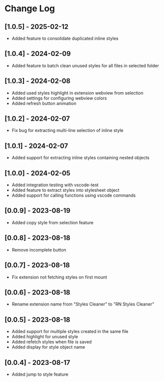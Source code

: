 # Change Log

## [1.0.5] - 2025-02-12

- Added feature to consolidate duplicated inline styles

## [1.0.4] - 2024-02-09

- Added feature to batch clean unused styles for all files in selected folder

## [1.0.3] - 2024-02-08

- Added used styles highlight in extension webview from selection
- Added settings for configuring webview colors
- Added refresh button animation

## [1.0.2] - 2024-02-07

- Fix bug for extracting multi-line selection of inline style

## [1.0.1] - 2024-02-07

- Added support for extracting inline styles containing nested objects

## [1.0.0] - 2024-02-05

- Added integration testing with vscode-test
- Added feature to extract styles into stylesheet object
- Added support for calling functions using vscode commands

## [0.0.9] - 2023-08-19

- Added copy style from selection feature

## [0.0.8] - 2023-08-18

- Remove incomplete button

## [0.0.7] - 2023-08-18

- Fix extension not fetching styles on first mount

## [0.0.6] - 2023-08-18

- Rename extension name from "Styles Cleaner" to "RN Styles Cleaner"

## [0.0.5] - 2023-08-18

- Added support for multiple styles created in the same file
- Added highlight for unused style
- Added refetch styles when file is saved
- Added display for style object name

## [0.0.4] - 2023-08-17

- Added jump to style feature
